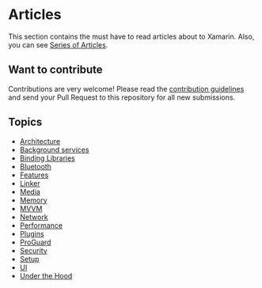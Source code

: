 # Articles

This section contains the must have to read articles about to Xamarin. Also, you can see [Series of Articles](article-series.md).

## Want to contribute

Contributions are very welcome! Please read the [contribution guidelines](contributing-guidelines.md) and send your Pull Request to this repository for all new submissions.

## Topics

  - [Architecture](article-topics/Architecture.md)
  - [Background services](article-topics/Background-services.md)
  - [Binding Libraries](article-topics/Binding-Libraries.md)
  - [Bluetooth](article-topics/Bluetooth.md)
  - [Features](article-topics/Features.md)
  - [Linker](article-topics/Linker.md)
  - [Media](article-topics/Media.md)
  - [Memory](article-topics/Memory.md)
  - [MVVM](article-topics/Mvvm.md)
  - [Network](article-topics/Network.md)
  - [Performance](article-topics/Performance.md)
  - [Plugins](article-topics/Plugins.md)
  - [ProGuard](article-topics/ProGuard.md)
  - [Security](article-topics/Security.md)
  - [Setup](article-topics/Setup.md)
  - [UI](article-topics/UI.md)
  - [Under the Hood](article-topics/Under-the-hood.md)

